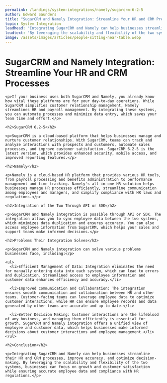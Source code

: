 ```yaml
---
permalink: /landings/system-integrations/namely/sugarcrm-6-2-5
author: Edward Saunders
title: "SugarCRM and Namely Integration: Streamline Your HR and CRM Processes"
topic: System Integration
leadhead: "Integrating SugarCRM and Namely can help businesses streamline their HR and CRM processes, improve accuracy, and optimize decision-making"
leadtext: "By leveraging the scalability and flexibility of the two systems, businesses can focus on growth and customer satisfaction while ensuring accurate employee data and compliance with HR regulations."
image: /assets/images/articles/people-sitting-near-table.webp
---
```

<div class="arttext">    <h1>SugarCRM and Namely Integration: Streamline Your HR and CRM Processes</h1>
    
    <p>If your business uses both SugarCRM and Namely, you already know how vital these platforms are for your day-to-day operations. While SugarCRM simplifies customer relationship management, Namely streamlines HR and payroll management. By integrating these systems, you can automate processes and minimize data entry, which saves your team time and effort.</p>
    
    <h2>SugarCRM 6.2-5</h2>
    
    <p>SugarCRM is a cloud-based platform that helps businesses manage and nurture customer relationships. With SugarCRM, teams can track and analyze interactions with prospects and customers, automate sales processes, and improve customer satisfaction. SugarCRM 6.2-5 is the latest version, which provides enhanced security, mobile access, and improved reporting features.</p>
    
    <h2>Namely</h2>
    
    <p>Namely is a cloud-based HR platform that provides various HR tools, from payroll processing and benefits administration to performance management and time tracking. Namely's all-in-one HR solution helps businesses manage HR processes efficiently, streamline communication among employees and managers, and simplify compliance with HR laws and regulations.</p>
    
    <h2>Integration of the Two Through API or SDK</h2>
    
    <p>SugarCRM and Namely integration is possible through API or SDK. The integration allows you to sync employee data between the two systems, which minimizes data duplication and ensures accuracy. You can also access employee information from SugarCRM, which helps your sales and support teams make informed decisions.</p>
    
    <h2>Problems Their Integration Solves</h2>
    
    <p>SugarCRM and Namely integration can solve various problems businesses face, including:</p>
    
    <ul>
      <li>Efficient Management of Data: Integration eliminates the need for manually entering data into each system, which can lead to errors and duplication. Streamlined access to employee information and customer data enhances efficiency and accuracy.</li>
      
      <li>Improved Communication and Collaboration: The integration ensures smooth communication and collaboration between HR and other teams. Customer-facing teams can leverage employee data to optimize customer interactions, while HR can ensure employee records and data generated by other teams are accurate and up-to-date.</li>
      
      <li>Better Decision Making: Customer interactions are the lifeblood of any business, and managing them efficiently is essential for growth. SugarCRM and Namely integration offers a unified view of employee and customer data, which helps businesses make informed decisions about customer interactions and employee management.</li>
    </ul>
    
    <h2>Conclusion</h2>
    
    <p>Integrating SugarCRM and Namely can help businesses streamline their HR and CRM processes, improve accuracy, and optimize decision-making. By leveraging the scalability and flexibility of the two systems, businesses can focus on growth and customer satisfaction while ensuring accurate employee data and compliance with HR regulations.</p>
</div>